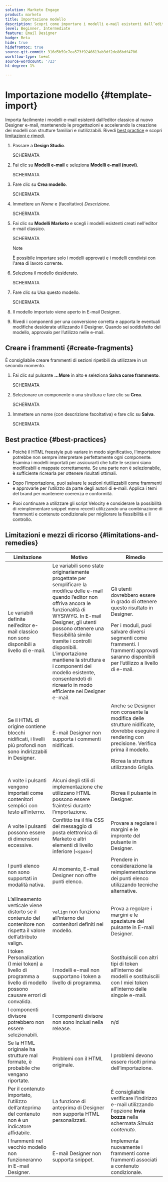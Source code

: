 ```yaml
---
solution: Marketo Engage
product: marketo
title: Importazione modello
description: Scopri come importare i modelli e-mail esistenti dall’editor classico nel nuovo E-mail Designer.
level: Beginner, Intermediate
feature: Email Designer
badge: Beta
hide: true
hidefromtoc: true
source-git-commit: 316d5b59c7ea573f9246613ab3df2de86bdf4706
workflow-type: tm+mt
source-wordcount: '723'
ht-degree: 1%

---
```


# Importazione modello {#template-import}

Importa facilmente i modelli e-mail esistenti dall’editor classico al nuovo Designer e-mail, mantenendo le progettazioni e accelerando la creazione dei modelli con strutture familiari e riutilizzabili. Rivedi [best practice](#best-practices) e scopri [limitazioni e rimedi](#limitations-and-remedies).

1. Passare a **Design Studio**.

   SCHERMATA

1. Fai clic su **Modelli e-mail** e seleziona **Modelli e-mail (nuovi)**.

   SCHERMATA

1. Fare clic su **Crea modello**.

   SCHERMATA

1. Immettere un _Nome_ e (facoltativo) _Descrizione_.

   SCHERMATA

1. Fai clic su **Modelli Marketo** e scegli i modelli esistenti creati nell&#39;editor e-mail classico.

   SCHERMATA

   >[!NOTE]
   >
   >È possibile importare solo i modelli approvati e i modelli condivisi con l&#39;area di lavoro corrente.

1. Seleziona il modello desiderato.

   SCHERMATA

1. Fare clic su Usa questo modello.

   SCHERMATA

1. Il modello importato viene aperto in E-mail Designer.

1. Rivedi i componenti per una conversione corretta e apporta le eventuali modifiche desiderate utilizzando il Designer. Quando sei soddisfatto del modello, approvalo per l’utilizzo nelle e-mail.

## Creare i frammenti {#create-fragments}

È consigliabile creare frammenti di sezioni ripetibili da utilizzare in un secondo momento.

1. Fai clic sul pulsante **...More** in alto e seleziona **Salva come frammento**.

   SCHERMATA

1. Selezionare un componente o una struttura e fare clic su **Crea**.

   SCHERMATA

1. Immettere un nome (con descrizione facoltativa) e fare clic su **Salva**.

   SCHERMATA

## Best practice {#best-practices}

* Poiché il HTML freestyle può variare in modo significativo, l&#39;importatore potrebbe non sempre interpretare perfettamente ogni componente. Esamina i modelli importati per assicurarti che tutte le sezioni siano modificabili e mappate correttamente. Se una parte non è selezionabile, è sufficiente ricrearla per ottenere risultati ottimali.

* Dopo l’importazione, puoi salvare le sezioni riutilizzabili come frammenti e approvarle per l’utilizzo da parte degli autori di e-mail. Applica i temi del brand per mantenere coerenza e conformità.

* Puoi continuare a utilizzare gli script Velocity e considerare la possibilità di reimplementare snippet meno recenti utilizzando una combinazione di frammenti e contenuto condizionale per migliorare la flessibilità e il controllo.

## Limitazioni e mezzi di ricorso {#limitations-and-remedies}

<table><thead>
  <tr>
    <th>Limitazione</th>
    <th>Motivo</th>
    <th>Rimedio</th>
  </tr></thead>
<tbody>
  <tr>
    <td>Le variabili definite nell’editor e-mail classico non sono disponibili a livello di e-mail.</td>
    <td>Le variabili sono state originariamente progettate per semplificare la modifica delle e-mail quando l’editor non offriva ancora le funzionalità di WYSIWYG. In E-mail Designer, gli utenti possono ottenere una flessibilità simile tramite i controlli disponibili. L’importazione mantiene la struttura e i componenti del modello esistente, consentendoti di ricrearlo in modo efficiente nel Designer e-mail.</td>
    <td>Gli utenti dovrebbero essere in grado di ottenere questo risultato in Designer. <p>
    Per i moduli, puoi salvare diversi segmenti come frammenti. I frammenti approvati saranno disponibili per l’utilizzo a livello di e-mail.</td>
  </tr>
  <tr>
    <td>Se il HTML di origine contiene blocchi nidificati, i livelli più profondi non sono indirizzabili in Designer.</td>
    <td>E-mail Designer non supporta i commenti nidificati.</td>
    <td>Anche se Designer non consente la modifica delle strutture nidificate, dovrebbe eseguire il rendering con precisione. Verifica prima il modello.<p>
    Ricrea la struttura utilizzando Griglia.</td>
  </tr>
  <tr>
    <td>A volte i pulsanti vengono importati come contenitori semplici con testo all’interno.</td>
    <td>Alcuni degli stili di implementazione che utilizzano HTML possono essere fraintesi durante l’importazione.</td>
    <td>Ricrea il pulsante in Designer.</td>
  </tr>
  <tr>
    <td>A volte i pulsanti possono essere di dimensioni eccessive.</td>
    <td>Conflitto tra il file CSS del messaggio di posta elettronica di Marketo e altri elementi di livello inferiore (<code>&lt;span&gt;</code>)</td>
    <td>Provare a regolare i margini e le impronte del pulsante in Designer.</td>
  </tr>
  <tr>
    <td>I punti elenco non sono supportati in modalità nativa.</td>
    <td>Al momento, E-mail Designer non offre punti elenco.</td>
    <td>Prendere in considerazione la reimplementazione dei punti elenco utilizzando tecniche alternative.</td>
  </tr>
  <tr>
    <td>L’allineamento verticale viene distorto se il contenuto del contenitore non rispetta il valore dell’attributo valign.</td>
    <td><code>valign</code> non funziona all’interno dei contenitori definiti nel modello.</td>
    <td>Prova a regolare i margini e le spaziature del pulsante in E-mail Designer.</td>
  </tr>
  <tr>
    <td>I token Personalization (I miei token) a livello di programma a livello di modello possono causare errori di convalida.</td>
    <td>I modelli e-mail non supportano i token a livello di programma.</td>
    <td>Sostituiscili con altri tipi di token all’interno dei modelli e sostituiscili con I miei token all’interno delle singole e-mail.</td>
  </tr>
  <tr>
    <td>I componenti divisore potrebbero non essere selezionabili.</td>
    <td>I componenti divisore non sono inclusi nella release.</td>
    <td>n/d</td>
  </tr>
  <tr>
    <td>Se la HTML originale ha strutture mal formate, è probabile che vengano riportate.</td>
    <td>Problemi con il HTML originale.</td>
    <td>I problemi devono essere risolti prima dell’importazione.</td>
  </tr>
  <tr>
    <td>Per il contenuto importato, l’utilizzo dell’anteprima del contenuto non è un indicatore affidabile.</td>
    <td>La funzione di anteprima di Designer non supporta HTML personalizzati.</td>
    <td>È consigliabile verificare l'indirizzo e-mail utilizzando l'opzione <b>Invia bozza</b> nella schermata <i>Simula contenuto</i>.</td>
  </tr>
  <tr>
    <td>I frammenti nel vecchio modello non funzioneranno in E-mail Designer.</td>
    <td>E-mail Designer non supporta snippet.</td>
    <td>Implementa nuovamente i frammenti come frammenti associati a contenuto condizionale.</td>
  </tr>
</tbody></table>
